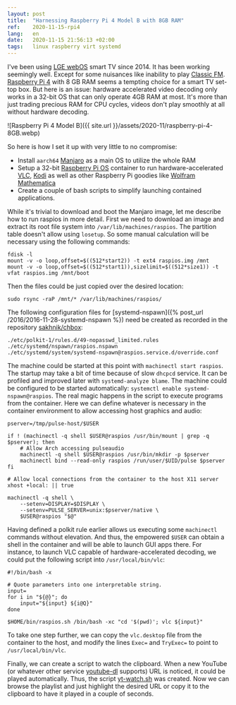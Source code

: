 ```yaml
---
layout: post
title:  "Harnessing Raspberry Pi 4 Model B with 8GB RAM"
ref:    2020-11-15-rpi4
lang:   en
date:   2020-11-15 21:56:13 +02:00
tags:   linux raspberry virt systemd
---
```


I've been using [LGE webOS](https://en.wikipedia.org/wiki/WebOS) smart TV
since 2014. It has been working seemingly well. Except for some nuisances
like inability to play
[Classic FM](https://www.classicfm.com).
[Raspberry Pi 4](https://www.raspberrypi.org/products/raspberry-pi-4-model-b)
with 8 GB RAM seems a tempting choice for a smart TV set-top box. But here is
an issue: hardware accelerated video decoding only works in a 32-bit OS that can
only operate 4GB RAM at most. It's more than just trading precious RAM for
CPU cycles, videos don't play smoothly at all without hardware decoding.

![Raspberry Pi 4 Model B]({{ site.url }}/assets/2020-11/raspberry-pi-4-8GB.webp)

So here is how I set it up with very little to no compromise:

- Install `aarch64` [Manjaro](https://www.manjaro.org/downloads/arm/raspberry-pi-4/arm8-raspberry-pi-4-xfce/) as a main OS to utilize the whole RAM
- Setup a 32-bit [Raspberry Pi OS](https://www.raspberrypi.org/software/)
container to run hardware-accelerated [VLC](https://www.videolan.org/vlc/),
[Kodi](https://kodi.tv/) as well as other Raspberry Pi goodies like [Wolfram
Mathematica](https://www.wolfram.com/mathematica/)
- Create a couple of bash scripts to simplify launching contained applications.

While it's trivial to download and boot the Manjaro image, let me describe
how to run raspios in more detail. First we need to download an image and
extract its root file system into `/var/lib/machines/raspios`. The partition
table doesn't allow using `losetup`. So some manual calculation will be
necessary using the following commands:

```
fdisk -l
mount -v -o loop,offset=$((512*start2)) -t ext4 raspios.img /mnt
mount -v -o loop,offset=$((512*start1)),sizelimit=$((512*size1)) -t vfat raspios.img /mnt/boot
```

Then the files could be just copied over the desired location:

```
sudo rsync -raP /mnt/* /var/lib/machines/raspios/
```

The following configuration files for [systemd-nspawn]({% post_url
/2016/2016-11-28-systemd-nspawn %}) need be created as recorded
in the repository [sakhnik/chbox](https://github.com/sakhnik/chbox/tree/rpi4/host):

```
./etc/polkit-1/rules.d/49-nopasswd_limited.rules
./etc/systemd/nspawn/raspios.nspawn
./etc/systemd/system/systemd-nspawn@raspios.service.d/override.conf
```

The machine could be started at this point with `machinectl start raspios`.
The startup may take a bit of time because of slow `dhcpcd` service. It can
be profiled and improved later with `systemd-analyze blame`.
The machine could be configured to be started automatically: `systemctl enable
systemd-nspawn@raspios`.
The real magic happens in the script to execute programs from the container.
Here we can define whatever is necessary in the container environment to
allow accessing host graphics and audio:

```
pserver=/tmp/pulse-host/$USER

if ! (machinectl -q shell $USER@raspios /usr/bin/mount | grep -q $pserver); then
    # Allow Arch accessing pulseaudio
    machinectl -q shell $USER@raspios /usr/bin/mkdir -p $pserver
    machinectl bind --read-only raspios /run/user/$UID/pulse $pserver
fi

# Allow local connections from the container to the host X11 server
xhost +local: || true

machinectl -q shell \
    --setenv=DISPLAY=$DISPLAY \
    --setenv=PULSE_SERVER=unix:$pserver/native \
    $USER@raspios "$@"
```

Having defined a polkit rule earlier allows us executing some `machinectl`
commands without elevation. And thus, the empowered `$USER` can obtain a
shell in the container and will be able to launch GUI apps there. For
instance, to launch VLC capable of hardware-accelerated decoding, we could
put the following script into `/usr/local/bin/vlc`:

```
#!/bin/bash -x

# Quote parameters into one interpretable string.
input=
for i in "${@}"; do
    input="${input} ${i@Q}"
done

$HOME/bin/raspios.sh /bin/bash -xc "cd '$(pwd)'; vlc ${input}"
```

To take one step further, we can copy the `vlc.desktop` file from the
container to the host, and modify the lines `Exec=` and `TryExec=` to point
to `/usr/local/bin/vlc`.

Finally, we can create a script to watch the clipboard. When a new YouTube
(or whatever other service [youtube-dl](https://youtube-dl.org) supports) URL
is noticed, it could be played automatically. Thus, the script
[yt-watch.sh](https://github.com/sakhnik/chbox/blob/rpi4/bin/yt-watch.sh) was
created. Now we can browse the playlist and just highlight the desired URL or
copy it to the clipboard to have it played in a couple of seconds.
